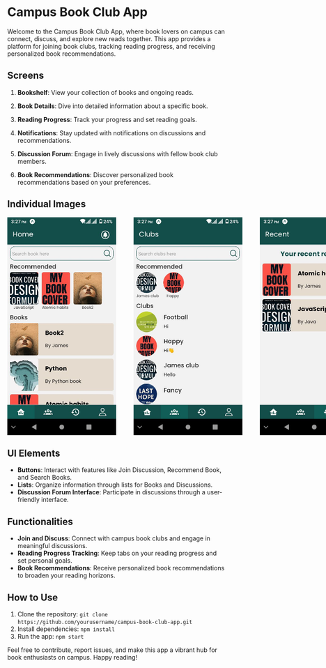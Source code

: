 # Campus Book Club App

Welcome to the Campus Book Club App, where book lovers on campus can connect, discuss, and explore new reads together. This app provides a platform for joining book clubs, tracking reading progress, and receiving personalized book recommendations.

## Screens

1. **Bookshelf**: View your collection of books and ongoing reads.

2. **Book Details**: Dive into detailed information about a specific book.

3. **Reading Progress**: Track your progress and set reading goals.

4. **Notifications**: Stay updated with notifications on discussions and recommendations.

5. **Discussion Forum**: Engage in lively discussions with fellow book club members.

6. **Book Recommendations**: Discover personalized book recommendations based on your preferences.

## Individual Images

<div style="display: flex; gap: 40px;">

  <img src="https://github.com/Isayas7/Campus-book-clubs/blob/main/images/image1.jpg" alt="Join Discussion" width="300" height="500">

  <img src="https://github.com/Isayas7/Campus-book-clubs/blob/main/images/image2.jpg" alt="Recommend Book" width="300" height="500">

  <img src="https://github.com/Isayas7/Campus-book-clubs/blob/main/images/image3.jpg" alt="Search Books" width="300" height="500">

  <img src="https://github.com/Isayas7/Campus-book-clubs/blob/main/images/image4.jpg" alt="Profile" width="300" height="500">

  <img src="https://github.com/Isayas7/Campus-book-clubs/blob/main/images/discussion_forum_interface.png" alt="Discussion Forum Interface" width="150" height="200">

</div>

## UI Elements

- **Buttons**: Interact with features like Join Discussion, Recommend Book, and Search Books.
- **Lists**: Organize information through lists for Books and Discussions.
- **Discussion Forum Interface**: Participate in discussions through a user-friendly interface.

## Functionalities

- **Join and Discuss**: Connect with campus book clubs and engage in meaningful discussions.
- **Reading Progress Tracking**: Keep tabs on your reading progress and set personal goals.
- **Book Recommendations**: Receive personalized book recommendations to broaden your reading horizons.

## How to Use

1. Clone the repository: `git clone https://github.com/yourusername/campus-book-club-app.git`
2. Install dependencies: `npm install`
3. Run the app: `npm start`

Feel free to contribute, report issues, and make this app a vibrant hub for book enthusiasts on campus. Happy reading!
